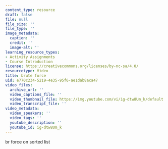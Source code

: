 ```yaml
---
content_type: resource
draft: false
file: null
file_size: ''
file_type: ''
image_metadata:
  caption: ''
  credit: ''
  image-alt: ''
learning_resource_types:
- Activity Assignments
- Course Introduction
license: https://creativecommons.org/licenses/by-nc-sa/4.0/
resourcetype: Video
title: brute force
uid: e770c234-5219-4e35-95f6-ae1dab8aca47
video_files:
  archive_url: ''
  video_captions_file: ''
  video_thumbnail_file: https://img.youtube.com/vi/ig-dtw8Um_k/default.jpg
  video_transcript_file: ''
video_metadata:
  video_speakers: ''
  video_tags: ''
  youtube_description: ''
  youtube_id: ig-dtw8Um_k
---
```

br force on sorted list
